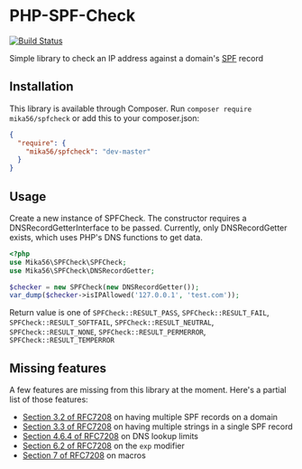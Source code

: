 # PHP-SPF-Check
[![Build Status](https://travis-ci.org/Mika56/PHP-SPF-Check.svg?branch=master)](https://travis-ci.org/Mika56/PHP-SPF-Check)

Simple library to check an IP address against a domain's [SPF](http://www.openspf.org/) record

## Installation
This library is available through Composer.
Run `composer require mika56/spfcheck` or add this to your composer.json:
```json
{
  "require": {
    "mika56/spfcheck": "dev-master"
  }
}
```

## Usage
Create a new instance of SPFCheck. The constructor requires a DNSRecordGetterInterface to be passed. Currently, only DNSRecordGetter exists, which uses PHP's DNS functions to get data.
```php
<?php
use Mika56\SPFCheck\SPFCheck;
use Mika56\SPFCheck\DNSRecordGetter;

$checker = new SPFCheck(new DNSRecordGetter());
var_dump($checker->isIPAllowed('127.0.0.1', 'test.com'));
```

Return value is one of `SPFCheck::RESULT_PASS`, `SPFCheck::RESULT_FAIL`, `SPFCheck::RESULT_SOFTFAIL`, `SPFCheck::RESULT_NEUTRAL`, `SPFCheck::RESULT_NONE`, `SPFCheck::RESULT_PERMERROR`, `SPFCheck::RESULT_TEMPERROR`

## Missing features
A few features are missing from this library at the moment. Here's a partial list of those features:
* [Section 3.2 of RFC7208](https://tools.ietf.org/html/rfc7208#section-3.2) on having multiple SPF records on a domain
* [Section 3.3 of RFC7208](https://tools.ietf.org/html/rfc7208#section-3.2) on having multiple strings in a single SPF record
* [Section 4.6.4 of RFC7208](https://tools.ietf.org/html/rfc7208#section-4.6.4) on DNS lookup limits
* [Section 6.2 of RFC7208](https://tools.ietf.org/html/rfc7208#section-6.2) on the `exp` modifier
* [Section 7 of RFC7208](https://tools.ietf.org/html/rfc7208#section-7) on macros